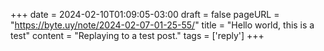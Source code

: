 +++
date = 2024-02-10T01:09:05-03:00
draft = false
pageURL = "https://byte.uy/note/2024-02-07-01-25-55/"
title = "Hello world, this is a test"
content = "Replaying to a test post."
tags = ['reply']
+++
